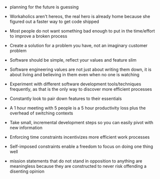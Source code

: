 - planning for the future is guessing
- Workaholics aren't hereos, the real hero is already home because she figured out a faster way to get code shipped
- Most people do not want something bad enough to put in the time/effort to improve a broken process
- Create a solution for a problem you have, not an imaginary customer problem
- Software should be simple, reflect your values and feature slim
- Software engineering values are not just about writing them down, it is about living and believing in them even when no one is watching
- Experiment with different software development tools/techniques frequently, as that is the only way to discover more efficient processes



- Constantly look to pair down features to their essentials
- A 1 hour meeting with 5 people is a 5 hour productivity loss plus the overhead of switching contexts
- Take small, incremental development steps so you can easily pivot with new information
- Enforcing time constraints incentivizes more efficient work processes
- Self-imposed constraints enable a freedom to focus on doing one thing well

- mission statements that do not stand in opposition to anything are meaningless because they are constructed to never risk offending a disenting opinion 